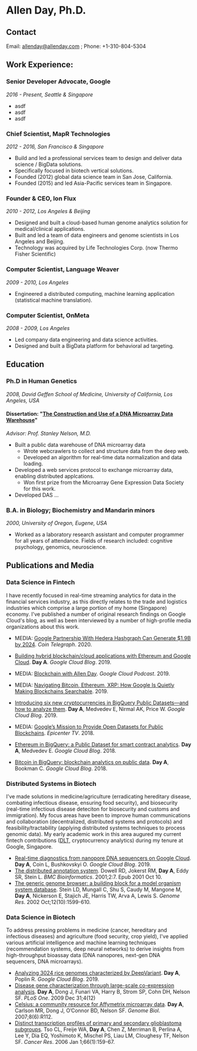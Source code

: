 # Allen Day, Ph.D.

## Contact

Email: [allenday@allenday.com](mailto:allenday@allenday.com) ; Phone: +1-310-804-5304

## Work Experience:

### Senior Developer Advocate, Google
*2016 - Present, Seattle & Singapore*
- asdf
- asdf
- asdf

### Chief Scientist, MapR Technologies
*2012 - 2016, San Francisco & Singapore*
- Build and led a professional services team to design and deliver data science / BigData solutions.
- Specifically focused in biotech vertical solutions.
- Founded (2012) global data science team in San Jose, California.
- Founded (2015) and led Asia-Pacific services team in Singapore.

### Founder & CEO, Ion Flux
*2010 - 2012, Los Angeles & Beijing*
- Designed and built a cloud-based human genome analytics solution for medical/clinical applications.
- Built and led a team of data engineers and genome scientists in Los Angeles and Beijing.
- Technology was acquired by Life Technologies Corp. (now Thermo Fisher Scientific)

### Computer Scientist, Language Weaver
*2009 - 2010, Los Angeles*
- Engineered a distributed computing, machine learning application (statistical machine translation).

### Computer Scientist, OnMeta
*2008 - 2009, Los Angeles*
- Led company data engineering and data science activities.
- Designed and built a BigData platform for behavioral ad targeting.

## Education

### Ph.D in Human Genetics
*2008, David Geffen School of Medicine, University of California, Los Angeles, USA*

#### Dissertation: "[The Construction and Use of a DNA Microarray Data Warehouse](https://github.com/allenday/dissertation/raw/master/thesis.pdf)"
*Advisor: Prof. Stanley Nelson, M.D.*
- Built a public data warehouse of DNA microarray data
  - Wrote webcrawlers to collect and structure data from the deep web.
  - Developed an algorithm for real-time data normalization and data loading.
- Developed a web services protocol to exchange microarray data, enabling distributed applcations.
  - Won first prize from the Microarray Gene Expression Data Society for this work.
- Developed DAS ...

### B.A. in Biology; Biochemistry and Mandarin minors
*2000, University of Oregon, Eugene, USA*
- Worked as a laboratory research assistant and computer programmer for all years of attendance. Fields of research included: cognitive psychology, genomics, neuroscience.

## Publications and Media

### Data Science in Fintech

  I have recently focused in real-time streaming analytics for data in the financial services industry, as this directly relates to the trade and logistics industries which comprise a large portion of my home (Singapore) economy. I've published a number of original research findings on Google Cloud's blog, as well as been interviewed by a number of high-profile media organizations about this work.

- MEDIA: [Google Partnership With Hedera Hashgraph Can Generate $1.9B by 2024](https://cointelegraph.com/news/google-partnership-with-hedera-hashgraph-can-generate-19b-by-2024). *Coin Telegraph*. 2020.
- [Building hybrid blockchain/cloud applications with Ethereum and Google Cloud](https://cloud.google.com/blog/products/data-analytics/building-hybrid-blockchain-cloud-applications-with-ethereum-and-google-cloud). **Day A**. *Google Cloud Blog*. 2019.
- MEDIA: [Blockchain with Allen Day](https://www.gcppodcast.com/post/episode-186-blockchain-with-allen-day/). *Google Cloud Podcast*. 2019.
- MEDIA: [Navigating Bitcoin, Ethereum, XRP: How Google Is Quietly Making Blockchains Searchable](https://www.forbes.com/sites/michaeldelcastillo/2019/02/04/navigating-bitcoin-ethereum-xrp-how-google-is-quietly-making-blockchains-searchable/#33054b524248). 2019.
- [Introducing six new cryptocurrencies in BigQuery Public Datasets—and how to analyze them](https://cloud.google.com/blog/products/data-analytics/introducing-six-new-cryptocurrencies-in-bigquery-public-datasets-and-how-to-analyze-them). **Day A**, Medvedev E, Nirmal AK, Price W. *Google Cloud Blog*. 2019.
- MEDIA: [Google’s Mission to Provide Open Datasets for Public Blockchains](https://epicenter.tv/episodes/254/). *Epicenter TV*. 2018.

- [Ethereum in BigQuery: a Public Dataset for smart contract analytics](https://cloud.google.com/blog/products/data-analytics/ethereum-bigquery-public-dataset-smart-contract-analytics). **Day A**, Medvedev E. *Google Cloud Blog*. 2018.
- [Bitcoin in BigQuery: blockchain analytics on public data](https://cloud.google.com/blog/products/gcp/bitcoin-in-bigquery-blockchain-analytics-on-public-data). **Day A**, Bookman C. *Google Cloud Blog*. 2018.

### Distributed Systems in Biotech

  I've made solutions in medicine/agriculture (erradicating hereditary disease, combating infectious disease, ensuring food security), and biosecurity (real-time infectious disease deteciton for biosecurity and customs and immigration). My focus areas have been to improve human communications and collaboration (decentralized, distributed systems and protocols) and feasibility/tractability (applying distributed systems techniques to process genomic data). My early academic work in this area augured my current fintech contributions ([DLT](https://en.wikipedia.org/wiki/Distributed_ledger), cryptocurrency analytics) during my tenure at Google, Singapore.
  
- [Real-time diagnostics from nanopore DNA sequencers on Google Cloud](https://cloud.google.com/blog/products/data-analytics/real-time-diagnostics-from-nanopore-dna-sequencers-on-google-cloud). **Day A**, Coin L, Bushkovskyi O. *Google Cloud Blog*. 2019.
- [The distributed annotation system](https://www.ncbi.nlm.nih.gov/pubmed/11667947). Dowell RD, Jokerst RM, **Day A**, Eddy SR, Stein L. *BMC Bioinformatics*. 2001;2:7. Epub 2001 Oct 10.
- [The generic genome browser: a building block for a model organism system database](https://www.ncbi.nlm.nih.gov/pubmed/12368253). Stein LD, Mungall C, Shu S, Caudy M, Mangone M, **Day A**, Nickerson E, Stajich JE, Harris TW, Arva A, Lewis S. *Genome Res*. 2002 Oct;12(10):1599-610.

### Data Science in Biotech

  To address pressing problems in medicine (cancer, hereditary and infectious diseases)  and agriculture (food security, crop yield), I've applied various artificial intelligence and machine learning techniques (recommendation systems, deep neural networks) to derive insights from high-throughput bioassay data (DNA nanopores, next-gen DNA sequencers, DNA microarrays).

- [Analyzing 3024 rice genomes characterized by DeepVariant](https://cloud.google.com/blog/products/data-analytics/analyzing-3024-rice-genomes-characterized-by-deepvariant). **Day A**, Poplin R. *Google Cloud Blog*. 2019.
- [Disease gene characterization through large-scale co-expression analysis](https://www.ncbi.nlm.nih.gov/pubmed/20046828). **Day A**, Dong J, Funari VA, Harry B, Strom SP, Cohn DH, Nelson SF. *PLoS One*. 2009 Dec 31;4(12)
- [Celsius: a community resource for Affymetrix microarray data](https://www.ncbi.nlm.nih.gov/pubmed/17570842). **Day A**, Carlson MR, Dong J, O’Connor BD, Nelson SF. *Genome Biol*. 2007;8(6):R112.
- [Distinct transcription profiles of primary and secondary glioblastoma subgroups](https://www.ncbi.nlm.nih.gov/pubmed/16397228). Tso CL, Freije WA, **Day A**, Chen Z, Merriman B, Perlina A, Lee Y, Dia EQ, Yoshimoto K, Mischel PS, Liau LM, Cloughesy TF, Nelson SF. *Cancer Res*. 2006 Jan 1;66(1):159-67.

<!---
Additional Publications
- [Cartilage-selective genes identified in genome-scale analysis of non-cartilage and cartilage gene expression](https://www.ncbi.nlm.nih.gov/pubmed/17565682). Funari VA, **Day A**, Krakow D, Cohn ZA, Chen Z, Nelson SF, Cohn DH. *BMC Genomics*. 2007 Jun 12;8:165.
-->
